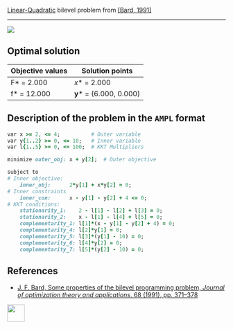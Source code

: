 [Linear-Quadratic](/BASBLib/LP-QP-problems) bilevel problem from [\[Bard, 1991\]][Bard, 1991]

---

![](/BASBLib/images/b_1991_02_eq.jpg)

## Optimal solution

Objective values   | Solution points         |
------------------ | ----------------------- |
F* = 2.000         | _x_* = 2.000            |
f* = 12.000        | __y__* = (6.000, 0.000) |

## Description of the problem in the `AMPL` format

```ruby
var x >= 2, <= 4;          # Outer variable
var y{1..2} >= 0, <= 10;   # Inner variable
var l{1..5} >= 0, <= 100;  # KKT Multipliers

minimize outer_obj: x + y[2];  # Outer objective

subject to
# Inner objective:
    inner_obj:      2*y[1] + x*y[2] = 0;
# Inner constraints
    inner_con:      x - y[1] - y[2] + 4 <= 0;
# KKT conditions:
    stationarity_1:    2 - l[1] - l[2] + l[3] = 0;
    stationarity_2:    x - l[1] - l[4] + l[5] = 0;
    complementarity_1: l[1]*(x - y[1] - y[2] + 4) = 0;
    complementarity_4: l[2]*y[1] = 0;
    complementarity_5: l[3]*(y[1] - 10) = 0;
    complementarity_6: l[4]*y[2] = 0;
    complementarity_7: l[5]*(y[2] - 10) = 0;
```

##  References

 - [J. F. Bard, Some properties of the bilevel programming problem, *Journal of optimization theory and applications*, 68 (1991), pp. 371–378](https://doi.org/10.1007/BF00941574)

[<img src="http://www.interupgrade.com/images/pfeil-backbutton.png" width="40" height="40">](/BASBLib/LP-QP-problems "Back to summary of LP-QP bilevel problems")

[Bard, 1991]: https://doi.org/10.1007/BF00941574
